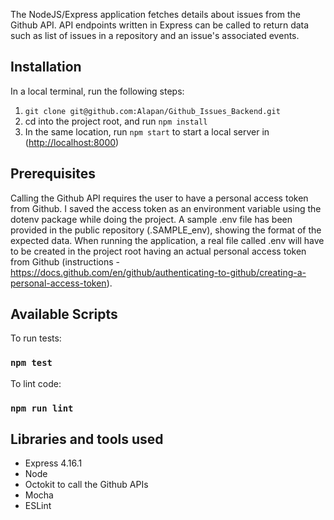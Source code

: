 The NodeJS/Express application fetches details about issues from the Github API. API endpoints written in Express can be called to return data such as list of issues in a repository and an issue's associated events.


## Installation

In a local terminal, run the following steps:

1) `git clone git@github.com:Alapan/Github_Issues_Backend.git`
2) cd into the project root, and run `npm install`
3) In the same location, run `npm start` to start a local server in ([http://localhost:8000](http://localhost:8000))

## Prerequisites

Calling the Github API requires the user to have a personal access token from Github. I saved the access token as an environment variable using the dotenv package while doing the project. A sample .env file has been provided in the public repository (.SAMPLE_env), showing the format of the expected data. When running the application, a real file called .env will have to be created in the project root having an actual personal access token from Github (instructions - https://docs.github.com/en/github/authenticating-to-github/creating-a-personal-access-token).

## Available Scripts

To run tests:

### `npm test`

To lint code:

### `npm run lint`


## Libraries and tools used

- Express 4.16.1
- Node
- Octokit to call the Github APIs
- Mocha
- ESLint
